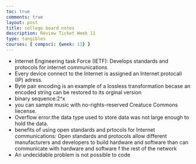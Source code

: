 ```yaml
---
toc: true
comments: true
layout: post
title: college board notes
description: Review Ticket Week 11
type: tangibles
courses: { compsci: {week: 11} }
---
```

- Internet Engineering task Force (IETF): Develops standards and protocols for internet communications
- Every device connect to the Internet is assigned an Internet protocall (IP) adress.
- Byte pair encoding is an example of a lossless transformation becase an encoded string can be restored to its orginal version
- binary sequence:2^x 
- you can sample music with no-rights-reserved Creatuce Commons liecense.
- Overflow error:the data type used to store data was not large enough to hold the data.
- benefits of using open standards and prtocols for Internet communications: Open standards and protocols allow different manufacturers and developers to build hardware and software than can communicate with hardware and software f the rest of the network
- An undecidable problem is not possible to code